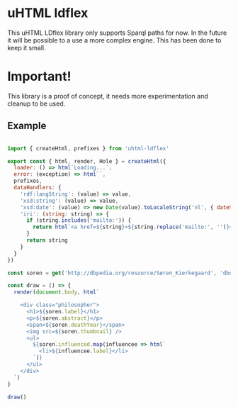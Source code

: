 # uHTML ldflex

This uHTML LDflex library only supports Sparql paths for now. In the future it will be possible to a
use a more complex engine. This has been done to keep it small.

# Important!

This library is a proof of concept, it needs more experimentation and cleanup to be used.

## Example

```JavaScript

import { createHtml, prefixes } from 'uhtml-ldflex'

export const { html, render, Hole } = createHtml({
  loader: () => html`Loading...`,
  error: (exception) => html``,
  prefixes,
  dataHandlers: {
    'rdf:langString': (value) => value,
    'xsd:string': (value) => value,
    'xsd:date': (value) => new Date(value).toLocaleString('nl', { dateStyle: 'short' }),
    'iri': (string: string) => {
      if (string.includes('mailto:')) {
        return html`<a href=${string}>${string.replace('mailto:', '')}</a>`
      }
      return string
    }
  }
})

const soren = get('http://dbpedia.org/resource/Søren_Kierkegaard', 'dbo', 'https://dbpedia.org/sparql')

const draw = () => {
  render(document.body, html`

    <div class="philosopher">
      <h1>${soren.label}</h1>
      <p>${soren.abstract}</p>
      <span>${soren.deathYear}</span>
      <img src=${soren.thumbnail} />
      <ul>
        ${soren.influenced.map(influencee => html`
          <li>${influencee.label}</li>
        `)}
      </ul>
    </div>
  `)
}

draw()
```